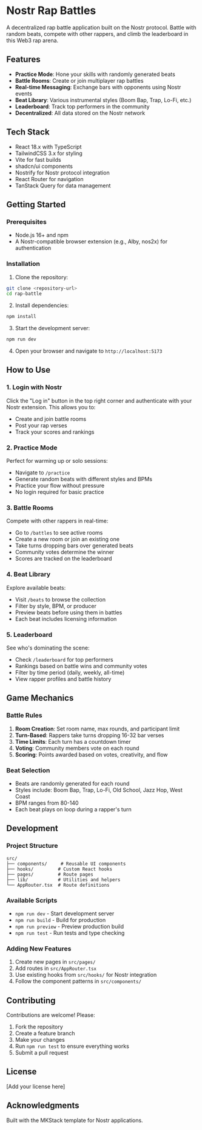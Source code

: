 # Nostr Rap Battles

A decentralized rap battle application built on the Nostr protocol. Battle with random beats, compete with other rappers, and climb the leaderboard in this Web3 rap arena.

## Features

- **Practice Mode**: Hone your skills with randomly generated beats
- **Battle Rooms**: Create or join multiplayer rap battles
- **Real-time Messaging**: Exchange bars with opponents using Nostr events
- **Beat Library**: Various instrumental styles (Boom Bap, Trap, Lo-Fi, etc.)
- **Leaderboard**: Track top performers in the community
- **Decentralized**: All data stored on the Nostr network

## Tech Stack

- React 18.x with TypeScript
- TailwindCSS 3.x for styling
- Vite for fast builds
- shadcn/ui components
- Nostrify for Nostr protocol integration
- React Router for navigation
- TanStack Query for data management

## Getting Started

### Prerequisites

- Node.js 16+ and npm
- A Nostr-compatible browser extension (e.g., Alby, nos2x) for authentication

### Installation

1. Clone the repository:
```bash
git clone <repository-url>
cd rap-battle
```

2. Install dependencies:
```bash
npm install
```

3. Start the development server:
```bash
npm run dev
```

4. Open your browser and navigate to `http://localhost:5173`

## How to Use

### 1. Login with Nostr

Click the "Log in" button in the top right corner and authenticate with your Nostr extension. This allows you to:
- Create and join battle rooms
- Post your rap verses
- Track your scores and rankings

### 2. Practice Mode

Perfect for warming up or solo sessions:
- Navigate to `/practice` 
- Generate random beats with different styles and BPMs
- Practice your flow without pressure
- No login required for basic practice

### 3. Battle Rooms

Compete with other rappers in real-time:
- Go to `/battles` to see active rooms
- Create a new room or join an existing one
- Take turns dropping bars over generated beats
- Community votes determine the winner
- Scores are tracked on the leaderboard

### 4. Beat Library

Explore available beats:
- Visit `/beats` to browse the collection
- Filter by style, BPM, or producer
- Preview beats before using them in battles
- Each beat includes licensing information

### 5. Leaderboard

See who's dominating the scene:
- Check `/leaderboard` for top performers
- Rankings based on battle wins and community votes
- Filter by time period (daily, weekly, all-time)
- View rapper profiles and battle history

## Game Mechanics

### Battle Rules

1. **Room Creation**: Set room name, max rounds, and participant limit
2. **Turn-Based**: Rappers take turns dropping 16-32 bar verses
3. **Time Limits**: Each turn has a countdown timer
4. **Voting**: Community members vote on each round
5. **Scoring**: Points awarded based on votes, creativity, and flow

### Beat Selection

- Beats are randomly generated for each round
- Styles include: Boom Bap, Trap, Lo-Fi, Old School, Jazz Hop, West Coast
- BPM ranges from 80-140
- Each beat plays on loop during a rapper's turn

## Development

### Project Structure

```
src/
├── components/     # Reusable UI components
├── hooks/         # Custom React hooks
├── pages/         # Route pages
├── lib/           # Utilities and helpers
└── AppRouter.tsx  # Route definitions
```

### Available Scripts

- `npm run dev` - Start development server
- `npm run build` - Build for production
- `npm run preview` - Preview production build
- `npm run test` - Run tests and type checking

### Adding New Features

1. Create new pages in `src/pages/`
2. Add routes in `src/AppRouter.tsx`
3. Use existing hooks from `src/hooks/` for Nostr integration
4. Follow the component patterns in `src/components/`

## Contributing

Contributions are welcome! Please:
1. Fork the repository
2. Create a feature branch
3. Make your changes
4. Run `npm run test` to ensure everything works
5. Submit a pull request

## License

[Add your license here]

## Acknowledgments

Built with the MKStack template for Nostr applications.